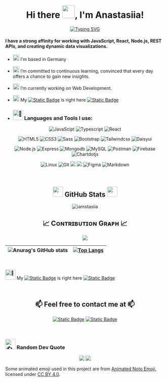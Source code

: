 <h1 align="center">Hi there <img src="https://media.giphy.com/media/hvRJCLFzcasrR4ia7z/giphy.gif" width="40">, I'm Anastasiia!</h1>
<div align="center">

[![Typing SVG](https://readme-typing-svg.herokuapp.com?font=Fira+Code&weight=500&pause=1000&color=C678DD&center=true&width=600&lines=As+a+passionate+Full+Stack+Developer+from+Germany)](https://git.io/typing-svg)

</div>

#### I have a strong affinity for working with JavaScript, React, Node.js, REST APIs, and creating dynamic data visualizations.

-   <img src="https://fonts.gstatic.com/s/e/notoemoji/latest/1f30d/512.gif" alt="🌍" width="20" height="20"> I'm based in Germany
-   <img src="https://fonts.gstatic.com/s/e/notoemoji/latest/1f331/512.gif" alt="🌱" width="20" height="20"> I’m committed to continuous learning, convinced that every day offers a chance to gain new insights.
-   <img src="https://fonts.gstatic.com/s/e/notoemoji/latest/1f4a1/512.gif" alt="💡" width="20" height="20"> I’m currently working on Web Development.
-   <img src="https://fonts.gstatic.com/s/e/notoemoji/latest/1f4f8/512.gif" alt="📸" width="20" height="20"> My [![Static Badge](https://img.shields.io/badge/Portfolio-C6538C?style=for-the-badge)](https://web-artistry-by-ak.vercel.app) is right here [![Static Badge](https://img.shields.io/badge/>>>-C6538C?style=for-the-badge)](https://web-artistry-by-ak.vercel.app)

-   ### <img src="https://fonts.gstatic.com/s/e/notoemoji/latest/1f9be/512.gif" alt="🦾" width="32" height="32"> Languages and Tools I use:

<div align="center">

![JavaScipt](https://img.shields.io/badge/javascript-%23323330.svg?style=for-the-badge&logo=javascript&logoColor=%23F7DF1E) ![Typescript](https://img.shields.io/badge/typescript-%23323330.svg?style=for-the-badge&logo=typescript&logoColor=%#3178C6) ![React](https://img.shields.io/badge/react-%23323330.svg?style=for-the-badge&logo=react&logoColor=%#3178C6)

</div>
<div align="center">

![HTML5](https://img.shields.io/badge/html5-%23E34F26.svg?style=for-the-badge&logo=html5&logoColor=white) ![CSS3](https://img.shields.io/badge/CSS3-%231572B6.svg?style=for-the-badge&logo=css3&logoColor=white) ![Sass](https://img.shields.io/badge/sass-%23CC6699.svg?style=for-the-badge&logo=sass&logoColor=white) ![Bootstrap](https://img.shields.io/badge/bootstrap-%237952B3.svg?style=for-the-badge&logo=bootstrap&logoColor=white) ![Tailwindcss](https://img.shields.io/badge/tailwindcss-%2306B6D4.svg?style=for-the-badge&logo=tailwindcss&logoColor=white) ![Daisyui](https://img.shields.io/badge/daisyui-%231AD1A5.svg?style=for-the-badge&logo=daisyui&logoColor=white)

</div>
<div align="center">

![Node.js](https://img.shields.io/badge/node.js-%235FA04E.svg?style=for-the-badge&logo=nodedotjs&logoColor=white) ![Express](https://img.shields.io/badge/express-%23000000.svg?style=for-the-badge&logo=express&logoColor=white) ![Mongodb](https://img.shields.io/badge/mongodb-%2347A248.svg?style=for-the-badge&logo=mongodb&logoColor=white) ![MySQL](https://img.shields.io/badge/MySQL-%234479A1.svg?style=for-the-badge&logo=mysql&logoColor=white) ![Postman](https://img.shields.io/badge/postman-%23FF6C37.svg?style=for-the-badge&logo=postman&logoColor=white) ![Firebase](https://img.shields.io/badge/firebase-a08021?style=for-the-badge&logo=firebase&logoColor=ffcd34) ![Chartdotjs](https://img.shields.io/badge/chart.js-%23FF6384.svg?style=for-the-badge&logo=chartdotjs&logoColor=white)

</div>
<div align="center">

![Linux](https://img.shields.io/badge/linux-%23FCC624.svg?style=for-the-badge&logo=linux&logoColor=gray) ![Git](https://img.shields.io/badge/git-%23F05032.svg?style=for-the-badge&logo=git&logoColor=white) <img src="https://camo.githubusercontent.com/af0e21565bb0b470d22f431690bf0c21886891bbdc5b05d98a4ad1edb8432861/68747470733a2f2f696d672e736869656c64732e696f2f7374617469632f76313f7374796c653d666f722d7468652d6261646765266d6573736167653d5472656c6c6f26636f6c6f723d303035324343266c6f676f3d5472656c6c6f266c6f676f436f6c6f723d464646464646266c6162656c3d"> <img src="https://img.shields.io/badge/Visual_Studio_Code-white?style=for-the-badge&logo=visual%20studio%20code&logoColor=blue"> ![Figma](https://img.shields.io/badge/figma-%23F24E1E.svg?style=for-the-badge&logo=figma&logoColor=white) ![Markdown](https://img.shields.io/badge/markdown-%23000000.svg?style=for-the-badge&logo=markdown&logoColor=white)

</div>
<!-- <a href="https://developer.mozilla.org/en-US/docs/Web/JavaScript" target="blank">
<img align="center" src="https://raw.githubusercontent.com/devicons/devicon/master/icons/javascript/javascript-original.svg" alt="JavaScript" height="50" width="50" />
</a>
<a href="https://www.typescriptlang.org/" target="blank">
<img align="center" src="https://raw.githubusercontent.com/devicons/devicon/master/icons/typescript/typescript-original.svg" alt="TypeScript" height="50" width="50" />
</a>
<a href="https://reactjs.org/" target="blank">
<img align="center" src="https://raw.githubusercontent.com/devicons/devicon/master/icons/react/react-original-wordmark.svg" alt="React" height="50" width="50" />
</a> -->
<br>

<h2 align="center"><img src = "https://i.pinimg.com/originals/65/c4/f4/65c4f452571be1261e9c623f7da488ac.gif" width = 32px> GitHub Stats <img src = "https://i.pinimg.com/originals/65/c4/f4/65c4f452571be1261e9c623f7da488ac.gif" width = 32px> </h2>

<div align="center"><img src="https://github-readme-streak-stats.herokuapp.com/?user=iamstasiia&theme=one_dark_pro&hide_border=true" alt="iamstasiia" /></div>

<h2 align="center">📈 Cᴏɴᴛʀɪʙᴜᴛɪᴏɴ Gʀᴀᴘʜ 📈</h2>
<div align="center">
    <img src="https://github-readme-activity-graph.vercel.app/graph?username=iamstasiia&bg_color=2F4255&&color=ffffff&line=C6538C&point=F1E05A&area=false&hide_border=false" border-radius="15">
</div>

| ![Anurag's GitHub stats](https://github-readme-stats.vercel.app/api?username=iamstasiia&show_icons=true&theme=one_dark_pro&hide=stars,issues&hide_border=true) | [![Top Langs](https://github-readme-stats.vercel.app/api/top-langs/?username=iamstasiia&layout=donut&theme=one_dark_pro&hide_border=true)](https://github.com/iamstasiia/github-readme-stats) |
| -------------------------------------------------------------------------------------------------------------------------------------------------------------- | --------------------------------------------------------------------------------------------------------------------------------------------------------------------------------------------- |

<br>

<img src="https://fonts.gstatic.com/s/e/notoemoji/latest/1f4f8/512.gif" alt="📸" width="32" height="32"> My [![Static Badge](https://img.shields.io/badge/Portfolio-C6538C?style=for-the-badge)](https://web-artistry-by-ak.vercel.app) is right here [![Static Badge](https://img.shields.io/badge/>>>-C6538C?style=for-the-badge)](https://web-artistry-by-ak.vercel.app)

<br>

<!-- Contacts -->
<h2 align="center">📫 Feel free to contact me at 📫</h2>
<div align="center">

[![Static Badge](https://img.shields.io/badge/a.khrypko.work@gmail.com-F1E05A?style=for-the-badge)](mailto:a.khrypko.work@gmail.com) [![Static Badge](https://img.shields.io/badge/linkedin/anastasiia--khrypko-5799D0?style=for-the-badge)](https://www.linkedin.com/in/anastasiia-khrypko-a43a20326/)

</div>
<br>

<!-- Footer -->

### <img src="https://fonts.gstatic.com/s/e/notoemoji/latest/270f_fe0f/512.gif" alt="✍️" width="32" height="32"> Random Dev Quote

<div align="center">

![](https://quotes-github-readme.vercel.app/api?type=horizontal&theme=dracula)
<img src="https://capsule-render.vercel.app/api?type=waving&color=gradient&height=75&section=footer"/>

</div>

<!-- <a href="https://github.com/DenverCoder1/readme-typing-svg">
    <img src="https://readme-typing-svg.herokuapp.com?font=Cairo+Play&color=D3D3D3&size=40&center=true&vCenter=true&width=1000&height=80&lines=-+Hey,+Do+You+Want+to+Talk+to+Me?+-;-+Contact+Profiles+Below+-;-+I+Hope+You+Liked+My+Profile!+ッ+-;++;">
</a> -->

<!-- ![](http://github-profile-summary-cards.vercel.app/api/cards/profile-details?username=iamstasiia&theme=onedark) -->

Some animated emoji used in this project are from [Animated Noto Emoji](https://googlefonts.github.io/noto-emoji-animation/), licensed under [CC BY 4.0](https://creativecommons.org/licenses/by/4.0/legalcode).
